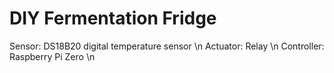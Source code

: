 # DIY Fermentation Fridge 
Sensor: DS18B20 digital temperature sensor \n
Actuator: Relay \n
Controller: Raspberry Pi Zero \n
